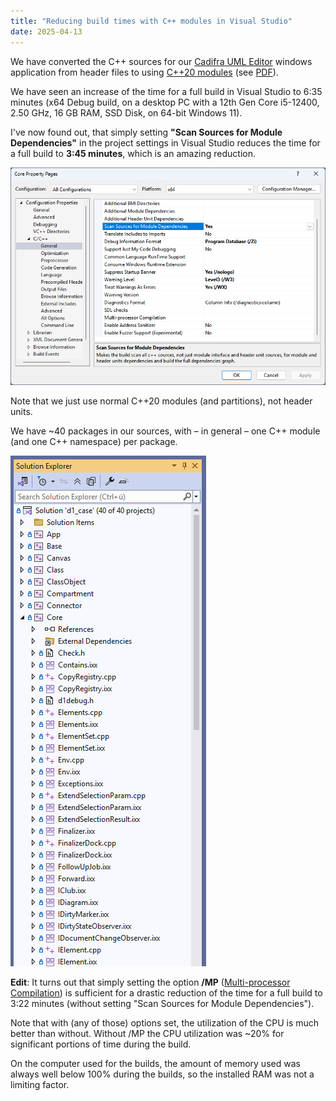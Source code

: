```yaml
---
title: "Reducing build times with C++ modules in Visual Studio"
date: 2025-04-13
---
```


We have converted the C++ sources for our [Cadifra UML Editor](https://cadifra.com/) windows application from header files to using [C++20 modules](https://en.cppreference.com/w/cpp/language/modules) (see [PDF](https://cadifra.com/papers/converting-to-modules.pdf)).

We have seen an increase of the time for a full build in Visual Studio to 6:35 minutes (x64 Debug build, on a desktop PC with a 12th Gen Core i5-12400, 2.50 GHz, 16 GB RAM, SSD Disk, on 64-bit Windows 11).

I've now found out, that simply setting **"Scan Sources for Module Dependencies"** in the project settings in Visual Studio reduces the time for a full build to **3:45 minutes**, which is an amazing reduction.

![Scan Sources for Module Dependencies](/assets/scan-sources.png)

Note that we just use normal C++20 modules (and partitions), not header units.

We have ~40 packages in our sources, with &ndash; in general &ndash; one C++ module (and one C++ namespace) per package.

![Solution Explorer](/assets/solution-explorer.png)

**Edit**: It turns out that simply setting the option **/MP** ([Multi-processor Compilation](https://learn.microsoft.com/en-us/cpp/build/reference/mp-build-with-multiple-processes?view=msvc-170)) is sufficient for a drastic reduction of the time for a full build to 3:22 minutes (without setting "Scan Sources for Module Dependencies").

Note that with (any of those) options set, the utilization of the CPU is much better than without. Without /MP the CPU utilization was ~20% for significant portions of time during the build.

On the computer used for the builds, the amount of memory used was always well below 100% during the builds, so the installed RAM was not a limiting factor.

